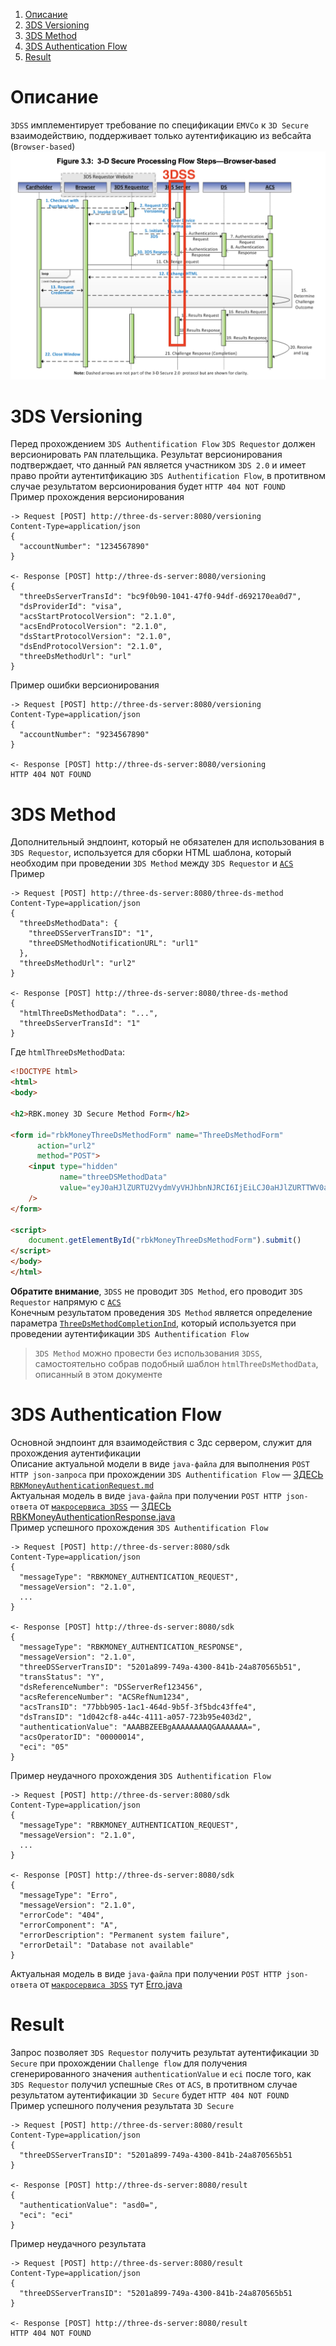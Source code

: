 1. [ Описание ](#desc)
2. [ 3DS Versioning ](#version)
3. [ 3DS Method ](#method)
4. [ 3DS Authentication Flow ](#auth)
5. [ Result ](#result)

<a name="desc"></a>
# Описание
`3DSS` имплементирует требование по спецификации `EMVCo` к `3D Secure` взаимодействию, поддерживает только аутентификацию из вебсайта (`Browser-based`)  
![alt text](./readme-resources/flow.jpg "3D Secure Processing Flow - Browser-based")

<a name="version"></a>
# 3DS Versioning
Перед прохождением `3DS Authentification Flow` `3DS Requestor` должен версионировать `PAN` плательщика. Результат версионирования подтверждает, что данный `PAN` является участником `3DS 2.0` и имеет право пройти аутентитфикацию `3DS Authentification Flow`, в протитвном случае результатом версионирования будет `HTTP 404 NOT FOUND`  
Пример прохождения версионирования
```
-> Request [POST] http://three-ds-server:8080/versioning
Content-Type=application/json
{
  "accountNumber": "1234567890"
}

<- Response [POST] http://three-ds-server:8080/versioning
{
  "threeDsServerTransId": "bc9f0b90-1041-47f0-94df-d692170ea0d7",
  "dsProviderId": "visa",
  "acsStartProtocolVersion": "2.1.0",
  "acsEndProtocolVersion": "2.1.0",
  "dsStartProtocolVersion": "2.1.0",
  "dsEndProtocolVersion": "2.1.0",
  "threeDsMethodUrl": "url"
}
```
Пример ошибки версионирования
```
-> Request [POST] http://three-ds-server:8080/versioning
Content-Type=application/json
{
  "accountNumber": "9234567890"
}

<- Response [POST] http://three-ds-server:8080/versioning
HTTP 404 NOT FOUND
```

<a name="method"></a>
# 3DS Method
Дополнительный эндпоинт, который не обязателен для использования в `3DS Requestor`, используется для сборки HTML шаблона, который необходим при проведении `3DS Method` между `3DS Requestor` и [`ACS`]((https://github.com/rbkmoney/three-ds-server-compose/blob/master/docs/EMVCo_Protocol_and_Core_Functions_Specification_v2.2.0.pdf))  
Пример
```
-> Request [POST] http://three-ds-server:8080/three-ds-method
Content-Type=application/json
{
  "threeDsMethodData": {
    "threeDSServerTransID": "1",
    "threeDSMethodNotificationURL": "url1"
  },
  "threeDsMethodUrl": "url2"
}

<- Response [POST] http://three-ds-server:8080/three-ds-method
{
  "htmlThreeDsMethodData": "...",
  "threeDsServerTransId": "1"
}
```
Где `htmlThreeDsMethodData`:
```html
<!DOCTYPE html>
<html>
<body>

<h2>RBK.money 3D Secure Method Form</h2>

<form id="rbkMoneyThreeDsMethodForm" name="ThreeDsMethodForm"
      action="url2"
      method="POST">
    <input type="hidden"
           name="threeDSMethodData"
           value="eyJ0aHJlZURTU2VydmVyVHJhbnNJRCI6IjEiLCJ0aHJlZURTTWV0aG9kTm90aWZpY2F0aW9uVVJMIjoidXJsMSJ9"
    />
</form>

<script>
    document.getElementById("rbkMoneyThreeDsMethodForm").submit()
</script>
</body>
</html>
```
**Обратите внимание**, `3DSS` не проводит `3DS Method`, его проводит `3DS Requestor` напрямую с [`ACS`]((https://github.com/rbkmoney/three-ds-server-compose/blob/master/docs/EMVCo_Protocol_and_Core_Functions_Specification_v2.2.0.pdf))  
Конечным результатом проведения `3DS Method` является определение параметра [`ThreeDsMethodCompletionInd`](https://github.com/rbkmoney/three-ds-server-domain-lib/blob/master/src/main/java/com/rbkmoney/threeds/server/domain/root/rbkmoney/RBKMoneyAuthenticationRequest.java#L46), который используется при проведении аутентификации `3DS Authentification Flow`  
> `3DS Method` можно провести без использования `3DSS`, самостоятельно собрав подобный шаблон `htmlThreeDsMethodData`, описанный в этом документе

<a name="auth"></a>
# 3DS Authentication Flow
Основной эндпоинт для взаимодействия с 3дс сервером, служит для прохождения аутентификации  
Описание актуальной модели в виде `java-файла` для выполнения `POST HTTP json-запроса` при прохождении `3DS Authentification Flow` — [ЗДЕСЬ `RBKMoneyAuthenticationRequest.md`](https://github.com/rbkmoney/three-ds-server-compose/blob/master/RBKMoneyAuthenticationRequest.md)  
Актуальная модель в виде `java-файла` при получении `POST HTTP json-ответа` от [`макросервиса 3DSS`](https://github.com/rbkmoney/three-ds-server-compose) — [ЗДЕСЬ RBKMoneyAuthenticationResponse.java](https://raw.githubusercontent.com/rbkmoney/three-ds-server-domain-lib/master/src/main/java/com/rbkmoney/threeds/server/domain/root/rbkmoney/RBKMoneyAuthenticationResponse.java)  
Пример успешного прохождения `3DS Authentification Flow`
```
-> Request [POST] http://three-ds-server:8080/sdk
Content-Type=application/json
{
  "messageType": "RBKMONEY_AUTHENTICATION_REQUEST",
  "messageVersion": "2.1.0",
  ...
}

<- Response [POST] http://three-ds-server:8080/sdk
{
  "messageType": "RBKMONEY_AUTHENTICATION_RESPONSE",
  "messageVersion": "2.1.0",
  "threeDSServerTransID": "5201a899-749a-4300-841b-24a870565b51",
  "transStatus": "Y",
  "dsReferenceNumber": "DSServerRef123456",
  "acsReferenceNumber": "ACSRefNum1234",
  "acsTransID": "77bbb905-1ac1-464d-9b5f-3f5bdc43ffe4",
  "dsTransID": "1d042cf8-a44c-4111-a057-723b95e403d2",
  "authenticationValue": "AAABBZEEBgAAAAAAAAQGAAAAAAA=",
  "acsOperatorID": "00000014",
  "eci": "05"
}
```
Пример неудачного прохождения `3DS Authentification Flow`
```
-> Request [POST] http://three-ds-server:8080/sdk
Content-Type=application/json
{
  "messageType": "RBKMONEY_AUTHENTICATION_REQUEST",
  "messageVersion": "2.1.0",
  ...
}

<- Response [POST] http://three-ds-server:8080/sdk
{
  "messageType": "Erro",
  "messageVersion": "2.1.0",
  "errorCode": "404",
  "errorComponent": "A",
  "errorDescription": "Permanent system failure",
  "errorDetail": "Database not available"
}
```
Актуальная модель в виде `java-файла` при получении `POST HTTP json-ответа` от [`макросервиса 3DSS`](https://github.com/rbkmoney/three-ds-server-compose) тут [Erro.java](https://raw.githubusercontent.com/rbkmoney/three-ds-server-domain-lib/master/src/main/java/com/rbkmoney/threeds/server/domain/root/emvco/Erro.java) 

<a name="result"></a>
# Result
Запрос позволяет `3DS Requestor` получить результат аутентификации `3D Secure` при прохождении `Challenge flow` для получения сгенерированного значения `authenticationValue` и `eci` после того, как `3DS Requestor` получил успешные `CRes` от `ACS`, в протитвном случае результатом аутентификации `3D Secure` будет `HTTP 404 NOT FOUND`  
Пример успешного получения результата `3D Secure`
```
-> Request [POST] http://three-ds-server:8080/result
Content-Type=application/json
{
  "threeDSServerTransID": "5201a899-749a-4300-841b-24a870565b51
}

<- Response [POST] http://three-ds-server:8080/result
{
  "authenticationValue": "asd0=",
  "eci": "eci"
}
```
Пример неудачного результата
```
-> Request [POST] http://three-ds-server:8080/result
Content-Type=application/json
{
  "threeDSServerTransID": "5201a899-749a-4300-841b-24a870565b51
}

<- Response [POST] http://three-ds-server:8080/result
HTTP 404 NOT FOUND
```
